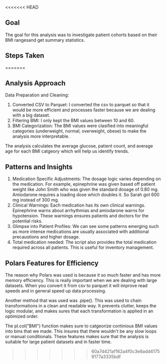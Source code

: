 <<<<<<< HEAD
## Goal
The goal for this analysis was to investigate patient cohorts based on their BMI rangesand get summary statistics. 
## Steps Taken
=======
## Analysis Approach 
Data Preparation and Cleaning:
1. Converted CSV to Parquet: I converted the csv to parquet so that it would be more efficient and processes faster because we are dealing with a big dataset.
2. Filtering BMI: I only kept the BMI values between 10 and 60. 
3. BMI Categorization: The BMI values were clasified into meaningful categories (underweight, normal, overweight, obese) to make the analysis more interpretable. 

The analysis calculates the average glucose, patient count, and average age for each BMI catgeory which will help us identify trends. 

## Patterns and Insights 
1. Medication Specific Adjustments:
The dosage logic varies depending on the medication. For example, epinephrine was given based off patient weight like John Smith who was given the standard dosage of 0.80 mg. Amiodarone requires a loading dose which doubles it. So Sarah got 600 mg instead of 300 mg. 
2. Clinical Warnings:
Each medication has its own clinical warnings. Epinephrine warns about arrhythmias and amiodarone warns for hypotension. These warnings ensures patients and doctors for the potential risks. 
3. Glimpse into Patient Profiles: 
We can see some patterns emerging such as more intense medications are usually associated with additional precaustions and higher dosage. 
4. Total medication needed:
The script also provides the total medication required across all patients. This is useful for inventory management.

## Polars Features for Efficiency
The reason why Polars was used is because it so much faster and has more memory efficiency. This is really important when we are dealing with large datasets. When you convert it from csv to parquet it will improve read speeds and in general speed up data processing. 

Another method that was used was .pipe(). This was used to chain transformations in a clean and readable way. It prevents clutter, keeps the logic modular, and makes sures that each transformation is applied in an optimized order. 

The pl.col("BMI") function makes sure to catgeorize continious BMI values into bins that we made. This insures that there wouldn't be any slow loops or manual conditionals. 
These features makes sure that the analysis is suitable for large patient datasets and in faster time. 
>>>>>>> 60a7d421af162a4f0c3e8add41759177a3335bdf
